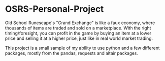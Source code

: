 # OSRS-Personal-Project

Old School Runescape's "Grand Exchange" is like a faux economy, where thousands of items are traded and sold on a marketplace. With the right timing/foresight, you can profit in the game by buying an item at a lower price and selling it at a higher price, just like in real world market trading.

This project is a small sample of my ability to use python and a few different packages, mostly from the pandas, requests and altair packages.
